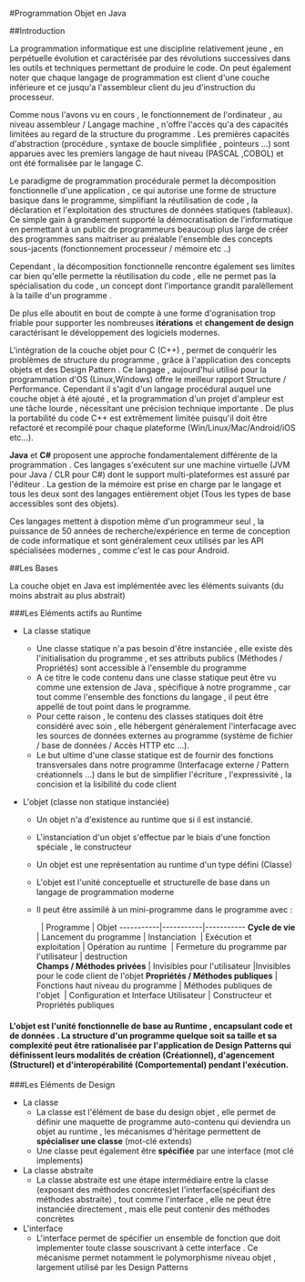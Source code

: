#Programmation Objet en Java


##Introduction

La programmation informatique est une discipline relativement jeune , en perpétuelle évolution et caractérisée par des révolutions successives dans les outils et techniques permettant de produire le code.
On peut également noter que chaque langage de programmation est client d'une couche inférieure et ce jusqu'a l'assembleur client du jeu d'instruction du processeur.

Comme nous l'avons vu en cours , le fonctionnement de l'ordinateur , au niveau assembleur / Langage machine , n'offre l'accès qu'a des capacités limitées au regard de la structure du programme . Les premières capacités d'abstraction (procédure , syntaxe de boucle simplifiée , pointeurs ...) sont apparues avec les premiers langage de haut niveau (PASCAL ,COBOL) et ont été formalisée par le langage C.

Le paradigme de programmation procédurale permet la décomposition fonctionnelle d'une application , ce qui autorise une forme de structure basique dans le programme, simplifiant la réutilisation de code , la déclaration et l'exploitation des structures de données statiques (tableaux).
Ce simple gain à grandement supporté la démocratisation de l'informatique en permettant à un public de programmeurs beaucoup plus large de créer des programmes sans maitriser au préalable l'ensemble des concepts sous-jacents (fonctionnement processeur / mémoire etc ..)

Cependant , la décomposition fonctionnelle rencontre également ses limites car bien qu'elle permette la réutilisation du code , elle ne permet pas la spécialisation du code , un concept dont l'importance grandit paralèllement à la taille d'un programme .

De plus elle aboutit en bout de compte à une forme d'ogranisation trop friable pour supporter les nombreuses **itérations** et **changement de design** caractérisant le développement des logiciels modernes.

L'intégration de la couche objet pour C (C++) , permet de conquérir les problèmes de structure du programme , grâce à l'application des concepts objets et des Design Pattern . Ce langage , aujourd'hui utilisé pour la programmation d'OS (Linux,Windows) offre le meilleur rapport Structure / Performance. 
Cependant il s'agit d'un langage procédural auquel une couche objet à été ajouté  , et la programmation d'un projet d'ampleur est une tâche lourde , nécessitant une précision technique importante . De plus la portabilité du code C++ est extrêmement limitée puisqu'il doit être refactoré et recompilé pour chaque plateforme (Win/Linux/Mac/Android/iOS etc...).


**Java** et **C#** proposent une approche fondamentalement différente de la programmation . Ces langages s'exécutent sur une machine virtuelle (JVM pour Java / CLR pour C#) dont le support multi-plateformes est assuré par l'éditeur . La gestion de la mémoire est prise en charge par le langage et tous les deux sont des langages entièrement objet (Tous les types de base accessibles sont des objets).

Ces langages mettent à dispotion même d'un programmeur seul , la puissance de 50 années de recherche/expérience en terme de conception de code informatique et sont généralement ceux utilisés par les API spécialisées modernes , comme c'est le cas pour Android.

##Les Bases

La couche objet en Java est implémentée avec les éléments suivants (du moins abstrait au plus abstrait)
   
###Les Eléments actifs au Runtime   
   
 * La classe statique
    * Une classe statique n'a pas besoin d'être instanciée , elle existe dès l'initialisation du programme , et ses attributs publics (Méthodes / Propriétés) sont accessible à l'ensemble du programme
    * A ce titre le code contenu dans une classe statique peut être vu comme une extension de Java , spécifique à notre programme , car tout comme l'ensemble des fonctions du langage , il peut être appellé de tout point dans le programme.
    * Pour cette raison , le contenu des classes statiques doit être considéré avec soin , elle hébergent généralement l'interfacage avec les sources de données externes au programme (système de fichier / base de données / Accès HTTP etc ...).
    * Le but ultime d'une classe statique est de fournir des fonctions transversales dans notre programme (Interfacage externe / Pattern créationnels ...) dans le but de simplifier l'écriture , l'expressivité , la concision et la lisibilité du code client 
    
 * L'objet (classe non statique instanciée)
    * Un objet n'a d'existence au runtime que si il est instancié.
    * L'instanciation d'un objet s'effectue par le biais d'une fonction spéciale , le constructeur
    * Un objet est une représentation au runtime d'un type défini (Classe)
    * L'objet est l'unité conceptuelle et structurelle de base dans un langage de programmation moderne
    * Il peut être assimilé à un mini-programme dans le programme avec :
    
               | Programme | Objet
    -----------|-----------|-----------
    **Cycle de vie** | Lancement du programme | Instanciation
    | Exécution et exploitation | Opération au runtime
    | Fermeture du programme par l'utilisateur | destruction    
    **Champs / Méthodes privées** | Invisibles pour l'utilisateur |Invisibles pour le code client de l'objet
    **Propriétés / Méthodes publiques** | Fonctions haut niveau du programme | Méthodes publiques de l'objet
     | Configuration et Interface Utilisateur | Constructeur et Propriétés publiques
    
    
####    L'objet est l'unité fonctionnelle de base au Runtime , **encapsulant**  code et de données . La structure d'un programme quelque soit sa taille et sa complexité peut être rationalisée par l'application de Design Patterns qui définissent leurs modalités de création (Créationnel), d'agencement (Structurel) et d'interopérabilité (Comportemental) pendant l'exécution.
    
###Les Eléments de Design
 * La classe
    * La classe est l'élément de base du design objet , elle permet de définir une maquette de programme auto-contenu qui deviendra un objet au runtime , les mécanismes d'héritage permettent de **spécialiser une classe** (mot-clé extends)
    * Une classe peut également être **spécifiée** par une interface (mot clé implements)
 * La classe abstraite
    * La classe abstraite est une étape intermédiaire entre la classe (exposant des méthodes concrètes)et l'interface(spécifiant des méthodes abstraite) , tout comme l'interface , elle ne peut être instanciée directement , mais elle peut contenir des méthodes concrètes
 * L'interface
    * L'interface permet de spécifier un ensemble de fonction que doit implementer toute classe souscrivant à cette interface . Ce mécanisme permet notamment le polymorphisme niveau objet , largement utilisé par les Design Patterns
    
